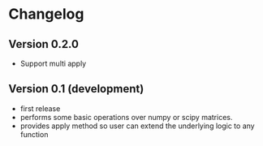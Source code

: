 # Changelog


## Version 0.2.0 
- Support multi apply

## Version 0.1 (development)

- first release
- performs some basic operations over numpy or scipy matrices. 
- provides apply method so user can extend the underlying logic to any function
